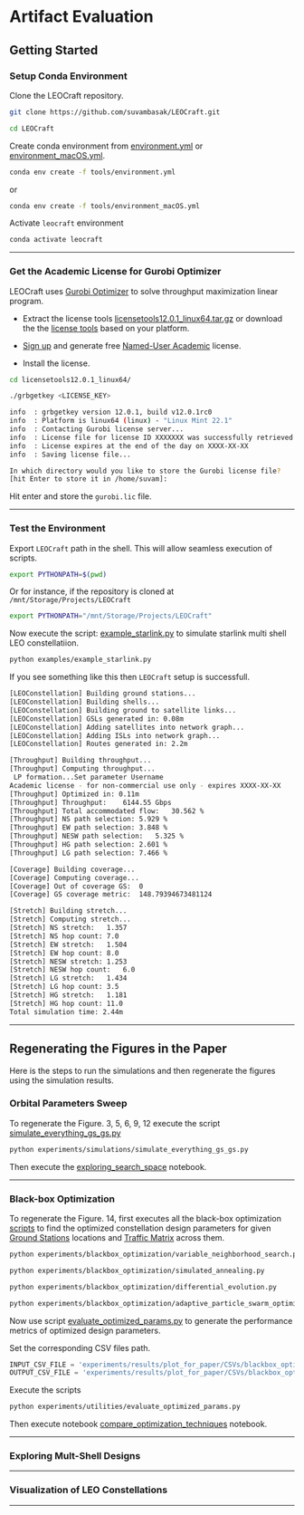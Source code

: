 # Artifact Evaluation

## Getting Started


### Setup Conda Environment

Clone the LEOCraft repository.

```bash
git clone https://github.com/suvambasak/LEOCraft.git
```

```bash
cd LEOCraft
```

Create conda environment from [environment.yml](/tools/environment.yml) or[ environment_macOS.yml](/tools/environment_macOS.yml).

```bash
conda env create -f tools/environment.yml
```
or

```bash
conda env create -f tools/environment_macOS.yml
```

Activate `leocraft` environment

```bash
conda activate leocraft
```

---




### Get the Academic License for Gurobi Optimizer

LEOCraft uses [Gurobi Optimizer](https://www.gurobi.com/) to solve throughput maximization linear program.

- Extract the license tools [licensetools12.0.1_linux64.tar.gz](/tools/licensetools12.0.1_linux64.tar.gz) or download the the [license tools](https://support.gurobi.com/hc/en-us/articles/360059842732-How-do-I-set-up-a-license-without-installing-the-full-Gurobi-package) based on your platform.

- [Sign up](https://portal.gurobi.com/iam/login/) and generate free [Named-User Academic](https://portal.gurobi.com/iam/licenses/request) license.

- Install the license.

```bash
cd licensetools12.0.1_linux64/
```

```bash
./grbgetkey <LICENSE_KEY>
```

```bash
info  : grbgetkey version 12.0.1, build v12.0.1rc0
info  : Platform is linux64 (linux) - "Linux Mint 22.1"
info  : Contacting Gurobi license server...
info  : License file for license ID XXXXXXX was successfully retrieved
info  : License expires at the end of the day on XXXX-XX-XX 
info  : Saving license file...

In which directory would you like to store the Gurobi license file?
[hit Enter to store it in /home/suvam]:
```

Hit enter and store the `gurobi.lic` file.

---

### Test the Environment

Export `LEOCraft` path in the shell. This will allow seamless execution of scripts.


```bash
export PYTHONPATH=$(pwd)
```

Or for instance, if the repository is cloned at `/mnt/Storage/Projects/LEOCraft`

```bash
export PYTHONPATH="/mnt/Storage/Projects/LEOCraft"
```

Now execute the script: [example_starlink.py](/examples/example_starlink.py) to simulate starlink multi shell LEO constellatiion.

```bash
python examples/example_starlink.py
```

If you see something like this then `LEOCraft` setup is successfull.

```bash
[LEOConstellation] Building ground stations...
[LEOConstellation] Building shells...
[LEOConstellation] Building ground to satellite links...                
[LEOConstellation] GSLs generated in: 0.08m                             
[LEOConstellation] Adding satellites into network graph...
[LEOConstellation] Adding ISLs into network graph...
[LEOConstellation] Routes generated in: 2.2m                            

[Throughput] Building throughput...
[Throughput] Computing throughput...                                    
 LP formation...Set parameter Username
Academic license - for non-commercial use only - expires XXXX-XX-XX
[Throughput] Optimized in: 0.11m                                        
[Throughput] Throughput:	6144.55 Gbps
[Throughput] Total accommodated flow:	30.562 %
[Throughput] NS path selection:	5.929 %
[Throughput] EW path selection:	3.848 %
[Throughput] NESW path selection:	5.325 %
[Throughput] HG path selection:	2.601 %
[Throughput] LG path selection:	7.466 %

[Coverage] Building coverage...
[Coverage] Computing coverage...
[Coverage] Out of coverage GS:	0
[Coverage] GS coverage metric:	148.79394673481124

[Stretch] Building stretch...
[Stretch] Computing stretch...                                          
[Stretch] NS stretch:	1.357
[Stretch] NS hop count:	7.0
[Stretch] EW stretch:	1.504
[Stretch] EW hop count:	8.0
[Stretch] NESW stretch:	1.253
[Stretch] NESW hop count:	6.0
[Stretch] LG stretch:	1.434
[Stretch] LG hop count:	3.5
[Stretch] HG stretch:	1.181
[Stretch] HG hop count:	11.0
Total simulation time: 2.44m
```

---


## Regenerating the Figures in the Paper

Here is the steps to run the simulations and then regenerate the figures using the simulation results.


### Orbital Parameters Sweep

To regenerate the Figure. 3, 5, 6, 9, 12 execute the script [simulate_everything_gs_gs.py](/experiments/simulations/simulate_everything_gs_gs.py)

```bash
python experiments/simulations/simulate_everything_gs_gs.py
```

Then execute the [exploring_search_space](/experiments/results/plot_for_paper/exploring_search_space.ipynb) notebook.


---

### Black-box Optimization

To regenerate the Figure. 14, first executes all the black-box optimization [scripts](/experiments/blackbox_optimization) to find the optimized constellation design parameters for given [Ground Stations](/dataset/ground_stations/cities_sorted_by_estimated_2025_pop_top_100.csv) locations and [Traffic Matrix](/dataset/traffic_metrics/population_only_tm_Gbps_100.json) across them.

```bash
python experiments/blackbox_optimization/variable_neighborhood_search.py
```

```bash
python experiments/blackbox_optimization/simulated_annealing.py
```

```bash
python experiments/blackbox_optimization/differential_evolution.py
```

```bash
python experiments/blackbox_optimization/adaptive_particle_swarm_optimization.py
```

Now use script [evaluate_optimized_params.py](/experiments/utilities/evaluate_optimized_params.py) to generate the performance metrics of optimized design parameters.

Set the corresponding CSV files path.

```python
INPUT_CSV_FILE = 'experiments/results/plot_for_paper/CSVs/blackbox_optimization/VNS/VNS_WDK.csv'
OUTPUT_CSV_FILE = 'experiments/results/plot_for_paper/CSVs/blackbox_optimization/VNS/VNS_WDK_PERF.csv'
```

Execute the scripts

```bash
python experiments/utilities/evaluate_optimized_params.py
```

Then execute notebook [compare_optimization_techniques](/experiments/results/plot_for_paper/compare_optimization_techniques.ipynb) notebook. 

---


### Exploring Mult-Shell Designs


---

### Visualization of LEO Constellations

---